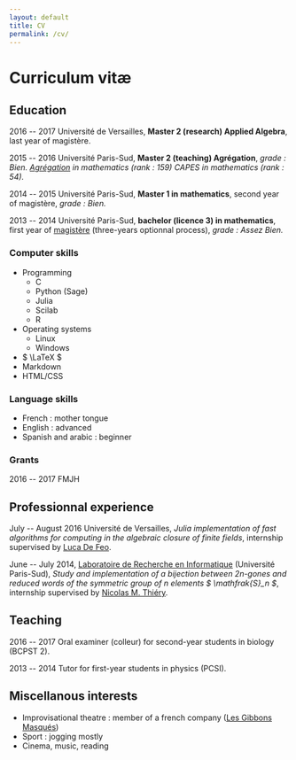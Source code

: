```yaml
---
layout: default
title: CV
permalink: /cv/
---
```

# Curriculum vitæ

## Education

2016 -- 2017 Université de Versailles, **Master 2 (research) Applied Algebra**,
last year of magistère.

2015 -- 2016 Université Paris-Sud, **Master 2 (teaching) Agrégation**,
*grade : Bien. [Agrégation](https://en.wikipedia.org/wiki/Agrégation_in_France) in mathematics (rank : 159) CAPES in mathematics (rank : 54).*

2014 -- 2015 Université Paris-Sud, **Master 1 in mathematics**, second year of magistère, *grade : Bien.*

2013 -- 2014 Université Paris-Sud, **bachelor (licence 3) in mathematics**, first year of [magistère](https://www.math.u-psud.fr/-Magistere-?lang=fr) (three-years optionnal process), *grade : Assez Bien.*

### Computer skills

* Programming
	* C
	* Python (Sage)
	* Julia
	* Scilab
	* R
* Operating systems
	* Linux
	* Windows
* \$ \LaTeX \$
* Markdown
* HTML/CSS

### Language skills

* French : mother tongue
* English : advanced
* Spanish and arabic : beginner

### Grants

2016 -- 2017 FMJH

## Professionnal experience

July -- August 2016 Université de Versailles, *Julia implementation of fast
algorithms for computing in the algebraic closure of finite fields*, internship supervised by [Luca De
Feo](http://www.defeo.lu).

June -- July 2014, [Laboratoire de Recherche en
Informatique](https://www.lri.fr/presentation_en.php) (Université Paris-Sud),
*Study and implementation of a bijection between 2n-gones and reduced words of
the symmetric group of n elements $ \mathfrak{S}_n $*, internship supervised by [Nicolas M.
Thiéry](http://nicolas.thiery.name/).

## Teaching

2016 -- 2017 Oral examiner (colleur) for second-year students in biology (BCPST
2).

2013 -- 2014 Tutor for first-year students in physics (PCSI).

## Miscellanous interests

* Improvisational theatre : member of a french company ([Les Gibbons
  Masqués](http://gibbonsmasques.com/))
* Sport : jogging mostly
* Cinema, music, reading


